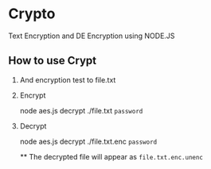 # Crypto

Text Encryption and DE Encryption using NODE.JS

## How to use Crypt

1. And encryption test to file.txt

2. Encrypt

   node aes.js decrypt ./file.txt `password`

3. Decrypt

   node aes.js decrypt ./file.txt.enc `password`

   \*\* The decrypted file will appear as `file.txt.enc.unenc`
